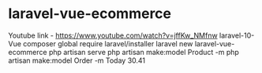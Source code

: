 # laravel-vue-ecommerce
Youtube link - https://www.youtube.com/watch?v=jffKw_NMfnw
laravel-10-Vue
composer global require laravel/installer
laravel new laravel-vue-ecommerce
php artisan serve
php artisan make:model Product -m 
php artisan make:model Order -m 
Today 30.41